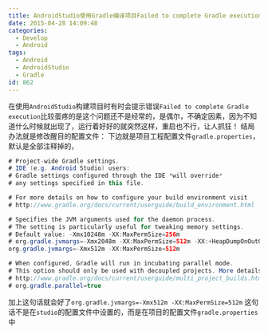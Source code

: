 ```yaml
---
title: AndroidStudio使用Gradle编译项目Failed to complete Gradle execution错误解决
date: 2015-04-28 14:09:48
categories:
  - Develop
  - Android
tags:
  - Android
  - AndroidStudio
  - Gradle
id: 862
---
```


在使用`AndroidStudio`构建项目时有时会提示错误`Failed to complete Gradle execution`比较蛋疼的是这个问题还不是经常的，是偶尔，不确定因素，因为不知道什么时候就出现了，运行着好好的就突然这样，重启也不行，让人抓狂！
结局办法就是修改醒目的配置文件：
下边就是项目工程配置文件`gradle.properties`，默认是全部注释掉的，
```java
# Project-wide Gradle settings.
# IDE (e.g. Android Studio) users:
# Gradle settings configured through the IDE *will override*
# any settings specified in this file.

# For more details on how to configure your build environment visit
# http://www.gradle.org/docs/current/userguide/build_environment.html

# Specifies the JVM arguments used for the daemon process.
# The setting is particularly useful for tweaking memory settings.
# Default value: -Xmx10248m -XX:MaxPermSize=256m
# org.gradle.jvmargs=-Xmx2048m -XX:MaxPermSize=512m -XX:+HeapDumpOnOutOfMemoryError -Dfile.encoding=UTF-8
org.gradle.jvmargs=-Xmx512m -XX:MaxPermSize=512m

# When configured, Gradle will run in incubating parallel mode.
# This option should only be used with decoupled projects. More details, visit
# http://www.gradle.org/docs/current/userguide/multi_project_builds.html#sec:decoupled_projects
# org.gradle.parallel=true
```
加上这句话就会好了`org.gradle.jvmargs=-Xmx512m -XX:MaxPermSize=512m`
这句话不是在`studio`的配置文件中设置的，而是在项目的配置文件`gradle.properties`中